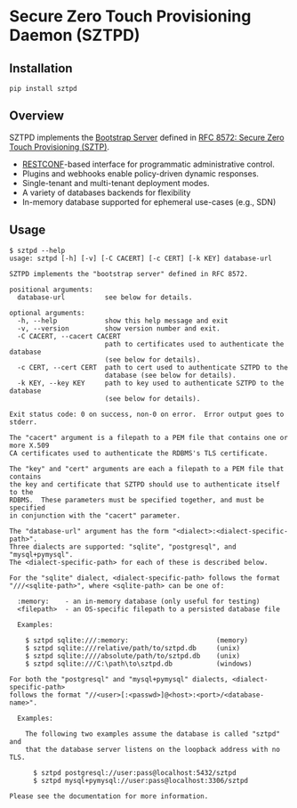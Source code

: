 # Secure Zero Touch Provisioning Daemon (SZTPD)

## Installation

  `pip install sztpd`

## Overview

SZTPD implements the [Bootstrap Server](https://tools.ietf.org/html/rfc8572#section-4.4)
defined in [RFC 8572: Secure Zero Touch Provisioning (SZTP)](https://tools.ietf.org/html/rfc8572).

  * [RESTCONF](https://tools.ietf.org/html/rfc8040)-based interface for programmatic administrative control.
  * Plugins and webhooks enable policy-driven dynamic responses.
  * Single-tenant and multi-tenant deployment modes.
  * A variety of databases backends for flexibility
  * In-memory database supported for ephemeral use-cases (e.g., SDN)

## Usage

```
$ sztpd --help
usage: sztpd [-h] [-v] [-C CACERT] [-c CERT] [-k KEY] database-url    
                                                                       
SZTPD implements the "bootstrap server" defined in RFC 8572.                                                                                   
                                                                                                                                               
positional arguments:                                                  
  database-url          see below for details.                                                                                                 

optional arguments:
  -h, --help            show this help message and exit
  -v, --version         show version number and exit.
  -C CACERT, --cacert CACERT
                        path to certificates used to authenticate the database
                        (see below for details).
  -c CERT, --cert CERT  path to cert used to authenticate SZTPD to the
                        database (see below for details).
  -k KEY, --key KEY     path to key used to authenticate SZTPD to the database
                        (see below for details).

Exit status code: 0 on success, non-0 on error.  Error output goes to stderr.

The "cacert" argument is a filepath to a PEM file that contains one or more X.509
CA certificates used to authenticate the RDBMS's TLS certificate.

The "key" and "cert" arguments are each a filepath to a PEM file that contains
the key and certificate that SZTPD should use to authenticate itself to the
RDBMS.  These parameters must be specified together, and must be specified
in conjunction with the "cacert" parameter.

The "database-url" argument has the form "<dialect>:<dialect-specific-path>".
Three dialects are supported: "sqlite", "postgresql", and "mysql+pymysql".
The <dialect-specific-path> for each of these is described below.

For the "sqlite" dialect, <dialect-specific-path> follows the format
"///<sqlite-path>", where <sqlite-path> can be one of:

  :memory:    - an in-memory database (only useful for testing)
  <filepath>  - an OS-specific filepath to a persisted database file

  Examples:

    $ sztpd sqlite:///:memory:                      (memory)
    $ sztpd sqlite:///relative/path/to/sztpd.db     (unix)
    $ sztpd sqlite:////absolute/path/to/sztpd.db    (unix)
    $ sztpd sqlite:///C:\path\to\sztpd.db           (windows)

For both the "postgresql" and "mysql+pymysql" dialects, <dialect-specific-path>
follows the format "//<user>[:<passwd>]@<host>:<port>/<database-name>".

  Examples:

    The following two examples assume the database is called "sztpd" and
    that the database server listens on the loopback address with no TLS.

      $ sztpd postgresql://user:pass@localhost:5432/sztpd
      $ sztpd mysql+pymysql://user:pass@localhost:3306/sztpd

Please see the documentation for more information.
```

